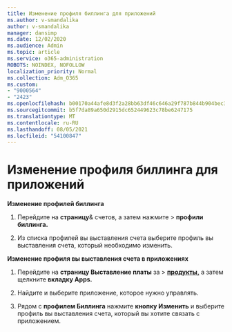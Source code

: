 ```yaml
---
title: Изменение профиля биллинга для приложений
ms.author: v-smandalika
author: v-smandalika
manager: dansimp
ms.date: 12/02/2020
ms.audience: Admin
ms.topic: article
ms.service: o365-administration
ROBOTS: NOINDEX, NOFOLLOW
localization_priority: Normal
ms.collection: Adm_O365
ms.custom:
- "9000564"
- "2423"
ms.openlocfilehash: b00170a44afe8d3f2a28bb63df46c646a29f787b844b904bec3b3006fefba300
ms.sourcegitcommit: b5f7da89a650d2915dc652449623c78be6247175
ms.translationtype: MT
ms.contentlocale: ru-RU
ms.lasthandoff: 08/05/2021
ms.locfileid: "54100847"
---
```

# <a name="edit-billing-profile-for-apps"></a>Изменение профиля биллинга для приложений

**Изменение профилей биллинга**

1. Перейдите на **страницу**& счетов, а затем нажмите  >  **[](https://go.microsoft.com/fwlink/p/?linkid=848039)** **профили биллинга.**

2. Из списка профилей вы выставления счета выберите профиль вы выставления счета, который необходимо изменить.

**Изменение профиля вы выставления счета в приложениях**

1. Перейдите на **страницу Выставление платы** за  >  **[продукты,](https://go.microsoft.com/fwlink/p/?linkid=842054)** а затем щелкните **вкладку Apps.**

2. Найдите и выберите приложение, которое нужно управлять.  

3. Рядом с **профилем Биллинга** нажмите **кнопку Изменить** и выберите профиль вы выставления счета, который вы хотите связать с приложением.
